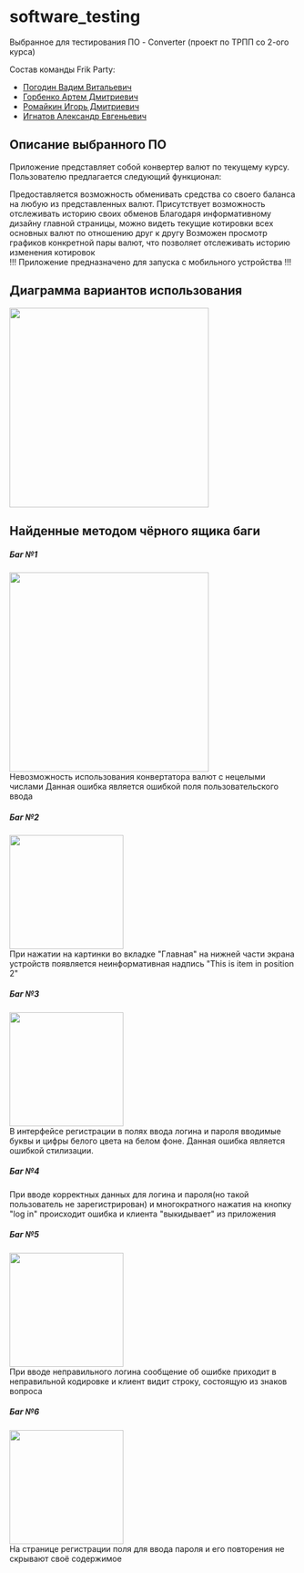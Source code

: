 # software_testing 
Выбранное для тестирования ПО - Converter (проект по ТРПП со 2-ого курса)

Состав команды Frik Party:
+ [Погодин Вадим Витальевич](https://github.com/vadimmpog)
+ [Горбенко Артем Дмитриевич](https://github.com/Thunderbirrd)
+ [Ромайкин Игорь Дмитриевич](https://github.com/Ygrick)
+ [Игнатов Александр Евгеньевич](https://github.com/sancepan)

## Описание выбранного ПО
Приложение представляет собой конвертер валют по текущему курсу. Пользователю предлагается следующий функционал:

Предоставляется возможность обменивать средства со своего баланса на любую из представленных валют.
Присутствует возможность отслеживать историю своих обменов
Благодаря информативному дизайну главной страницы, можно видеть текущие котировки всех основных валют по отношению друг к другу
Возможен просмотр графиков конкретной пары валют, что позволяет отслеживать историю изменения котировок
<br> !!! Приложение предназначено для запуска с мобильного устройства !!!
## Диаграмма вариантов использования

<span align="center"><img src="https://sun9-67.userapi.com/impg/28SAr9rZ6NmXac5obHLshxf7qgCleDk_EhXKhg/IIQ-kqj1SuI.jpg?size=520x461&quality=96&sign=12dfdfe054e024d8dd92f3925023d19e&type=album" width="350dp"></span><br>
## Найденные методом чёрного ящика баги

##### Баг №1
<span align="center"><img src="https://sun9-45.userapi.com/impg/wLhFlpf8naXd9bJI2DWSSC3fsqgZ8jbte3vNDQ/hdNTTPUUUCI.jpg?size=800x1600&quality=96&sign=1089ba83b57df2a9b72c890f7dd8fb28&type=album" width="350dp"></span><br>
Невозможность использования конвертатора валют с нецелыми числами
Данная ошибка является ошибкой поля пользовательского ввода
 
##### Баг №2
<span align="center"><img src="https://sun9-12.userapi.com/impg/wtUvEA1YY6RgkGke7mYcEhheC53HNHMcHQl5yg/xcPaoYqP-dk.jpg?size=864x1920&quality=96&sign=0a468d55054a64fe890360ad00bb6d80&type=album" width="200dp"></span><br>
При нажатии на картинки во вкладке "Главная" на нижней части экрана устройств появляется неинформативная надпись "This is item in position 2"

##### Баг №3
<span align="center"><img src="https://sun9-55.userapi.com/impg/S33TjHXWA69IhphimrGh3kkafjaZ6TmVb8Xlzw/1h5krIU3JMM.jpg?size=486x1080&quality=96&sign=f95d5c8ec8a62cbec379856fb082f9fa&type=album" width="200dp"></span><br>
В интерфейсе регистрации в полях ввода логина и пароля вводимые буквы и цифры белого цвета на белом фоне.
Данная ошибка является ошибкой стилизации.

##### Баг №4
При вводе корректных данных для логина и пароля(но такой пользователь не зарегистрирован) и многократного нажатия на кнопку "log in" происходит ошибка и клиента "выкидывает" из приложения

##### Баг №5
<span align="center"><img src="https://sun1-83.userapi.com/impg/okrqjDw3NlIUW-DH2FWRoaKmQYmDF4TiI2I35w/dKuWbgkQS1w.jpg?size=800x1600&quality=96&sign=fa564c4ec7e3162f504a1d18e38ac406&type=album" width="200dp"></span><br>
При вводе неправильного логина сообщение об ошибке приходит в неправильной кодировке и клиент видит строку, состоящую из знаков вопроса

##### Баг №6
<span align="center"><img src="https://sun9-55.userapi.com/impg/O97D9eWa3_dcHDZpk_k1kVOz8546-kFWWFlxQw/UO6QYLqu1Ik.jpg?size=800x1600&quality=96&sign=7b50e49bed2dda5fe83115e5111fc3d2&type=album" width="200dp"></span><br>
На странице регистрации поля для ввода пароля и его повторения не скрывают своё содержимое
